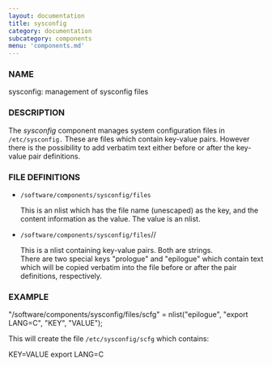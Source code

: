```yaml
---
layout: documentation
title: sysconfig
category: documentation
subcategory: components
menu: 'components.md'
---
```

### NAME

sysconfig: management of sysconfig files

### DESCRIPTION

The _sysconfig_ component manages system configuration files in 
`/etc/sysconfig.`  These are files which contain key-value pairs. 
However there is the possibility to add verbatim text either
before or after the key-value pair definitions. 

### FILE DEFINITIONS

- `/software/components/sysconfig/files`

    This is an nlist which has the file name (unescaped) as the key, and
    the content information as the value.  The value is an nlist.

- `/software/components/sysconfig/files`/<fname>/

    This is a nlist containing key-value pairs.  Both are strings.  
    There are two special keys "prologue" and "epilogue" which contain
    text which will be copied verbatim into the file before or after 
    the pair definitions, respectively. 

### EXAMPLE

"/software/components/sysconfig/files/scfg" = 
  nlist("epilogue", "export LANG=C",
        "KEY", "VALUE");

This will create the file `/etc/sysconfig/scfg` which contains:

KEY=VALUE
export LANG=C
